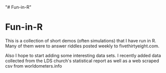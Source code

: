 "# Fun-in-R" 
# Fun-in-R

This is a collection of short demos (often simulations) that I have run in R. Many of them were to answer riddles posted weekly to fivethirtyeight.com.

Also I hope to start adding some interesting data sets. I recently added data collected from the LDS church's statistical report as well as a web scraped csv from worldometers.info
